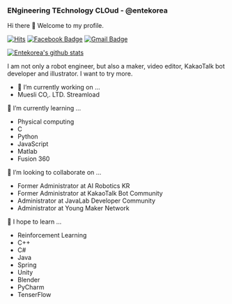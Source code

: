 ### ENgineering TEchnology CLOud - @entekorea


Hi there 👋 Welcome to my profile.


[![Hits](https://hits.seeyoufarm.com/api/count/incr/badge.svg?url=https%3A%2F%2Fgithub.com%2Fentekorea)](https://hits.seeyoufarm.com) [![Facebook Badge](https://img.shields.io/badge/facebook-1877f2?style=flat-square&logo=facebook&logoColor=white&link=https://www.facebook.com/entekorea)](https://www.facebook.com/entekorea) [![Gmail Badge](https://img.shields.io/badge/Gmail-d14836?style=flat-square&logo=Gmail&logoColor=white&link=mailto:entekorea@gmail.com)](mailto:entekorea@gmail.com)

[![Entekorea's github stats](https://github-readme-stats.vercel.app/api?username=entekorea)](https://github.com/entekorea/github-readme-stats)


I am not only a robot engineer, but also a maker, video editor, KakaoTalk bot developer and illustrator. I want to try more.

- 🔭 I’m currently working on ...
- Muesli CO,. LTD. Streamload

🌱 I’m currently learning ...
- Physical computing
- C
- Python
- JavaScript
- Matlab
- Fusion 360

👯 I’m looking to collaborate on ...
- Former Administrator at AI Robotics KR
- Former Administrator at KakaoTalk Bot Community
- Administrator at JavaLab Developer Community
- Administrator at Young Maker Network

🔭 I hope to learn ...
- Reinforcement Learning
- C++
- C#
- Java
- Spring
- Unity
- Blender
- PyCharm
- TenserFlow

<!--
**Entekorea/entekorea** is a ✨ _special_ ✨ repository because its `README.md` (this file) appears on your GitHub profile.

Here are some ideas to get you started:

- 🌱 I’m currently learning ...
- 👯 I’m looking to collaborate on ...
- 🤔 I’m looking for help with ...
- 💬 Ask me about ...
- 📫 How to reach me: ...
- 😄 Pronouns: ...
- ⚡ Fun fact: ...
-->
